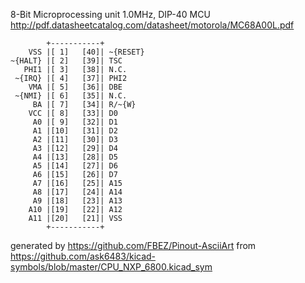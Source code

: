 8-Bit Microprocessing unit 1.0MHz, DIP-40
MCU
http://pdf.datasheetcatalog.com/datasheet/motorola/MC68A00L.pdf


	        +-----------+
	    VSS |[ 1]   [40]| ~{RESET}
	~{HALT} |[ 2]   [39]| TSC
	   PHI1 |[ 3]   [38]| N.C.
	 ~{IRQ} |[ 4]   [37]| PHI2
	    VMA |[ 5]   [36]| DBE
	 ~{NMI} |[ 6]   [35]| N.C.
	     BA |[ 7]   [34]| R/~{W}
	    VCC |[ 8]   [33]| D0
	     A0 |[ 9]   [32]| D1
	     A1 |[10]   [31]| D2
	     A2 |[11]   [30]| D3
	     A3 |[12]   [29]| D4
	     A4 |[13]   [28]| D5
	     A5 |[14]   [27]| D6
	     A6 |[15]   [26]| D7
	     A7 |[16]   [25]| A15
	     A8 |[17]   [24]| A14
	     A9 |[18]   [23]| A13
	    A10 |[19]   [22]| A12
	    A11 |[20]   [21]| VSS
	        +-----------+


generated by https://github.com/FBEZ/Pinout-AsciiArt from https://github.com/ask6483/kicad-symbols/blob/master/CPU_NXP_6800.kicad_sym